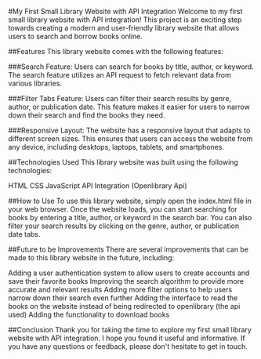 #My First Small Library Website with API Integration
Welcome to my first small library website with API integration! This project is an exciting step towards creating a modern and user-friendly library website that allows users to search and borrow books online.

##Features
This library website comes with the following features:

###Search Feature:
Users can search for books by title, author, or keyword. The search feature utilizes an API request to fetch relevant data from various libraries.

###Filter Tabs Feature: 
Users can filter their search results by genre, author, or publication date. This feature makes it easier for users to narrow down their search and find the books they need.

###Responsive Layout: 
The website has a responsive layout that adapts to different screen sizes. This ensures that users can access the website from any device, including desktops, laptops, tablets, and smartphones.

##Technologies Used
This library website was built using the following technologies:

HTML
CSS
JavaScript
API Integration (Openlibrary Api)

##How to Use
To use this library website, simply open the index.html file in your web browser. Once the website loads, you can start searching for books by entering a title, author, or keyword in the search bar. You can also filter your search results by clicking on the genre, author, or publication date tabs.

##Future to be Improvements
There are several improvements that can be made to this library website in the future, including:

Adding a user authentication system to allow users to create accounts and save their favorite books
Improving the search algorithm to provide more accurate and relevant results
Adding more filter options to help users narrow down their search even further
Adding the interface to read the books on the website instead of being redirected to openlibrary (the api used)
Adding the functionality to download books


##Conclusion
Thank you for taking the time to explore my first small library website with API integration. I hope you found it useful and informative. If you have any questions or feedback, please don't hesitate to get in touch.
